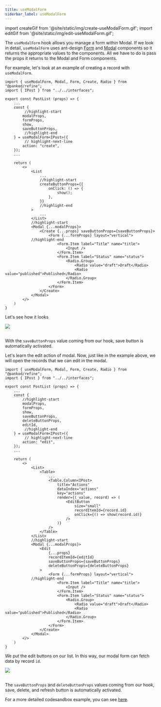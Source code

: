 ```yaml
---
title: useModalForm
siderbar_label: useModalForm
---
```


import createGif from '@site/static/img/create-useModalForm.gif';
import editGif from '@site/static/img/edit-useModalForm.gif';

The `useModalForm` hook allows you manage a form within Modal. If we look in detail, `useModalForm` uses ant-design [Form](https://ant.design/components/form/) and [Modal](https://ant.design/components/modal/) components so it returns the appropriate values to the components. All we have to do is pass the props it returns to the Modal and Form components.

For example, let's look at an example of creating a record with `useModalForm`.

```tsx title="pages/posts/list.tsx"
import { useModalForm, Modal, Form, Create, Radio } from "@pankod/refine";
import { IPost } from "../../interfaces";

export const PostList (props) => {
    ...
    const {
         //highlight-start
        modalProps,
        formProps,
        show,
        saveButtonProps,
         //highlight-end
    } = useModalForm<IPost>({
         // highlight-next-line
        action: "create",
    });
    ...

    return (
        <>
            <List
                ...
                //highlight-start
                createButtonProps={{
                    onClick: () => {
                        show();
                    },
                }}
                //highlight-end
            >
                ...
            </List>
            //highlight-start
            <Modal {...modalProps}>
                <Create {...props} saveButtonProps={saveButtonProps}>
                    <Form {...formProps} layout="vertical">
            //highlight-end
                        <Form.Item label="Title" name="title">
                            <Input />
                        </Form.Item>
                        <Form.Item label="Status" name="status">
                            <Radio.Group>
                                <Radio value="draft">Draft</Radio>
                                <Radio value="published">Published</Radio>
                            </Radio.Group>
                        </Form.Item>
                    </Form>
                </Create>
            </Modal>
        </>
    )
}

```

Let's see how it looks

<div style={{textAlign: "center"}}>
    <img src={createGif} />
</div>

<br />

With the `saveButtonProps` value coming from our hook, save button is automatically activated.

Let's learn the edit action of modal. Now, just like in the example above, we will open the records that we can edit in the modal.

```tsx title="pages/posts/list.tsx"
import { useModalForm, Modal, Form, Create, Radio } from "@pankod/refine";
import { IPost } from "../../interfaces";

export const PostList (props) => {
    ...
    const {
        //highlight-start
        modalProps,
        formProps,
        show,
        saveButtonProps,
        deleteButtonProps,
        editId,
         //highlight-end
    } = useModalForm<IPost>({
         // highlight-next-line
        action: "edit",
    });
    ...

    return (
        <>
            <List>
                <Table>
                    ...
                    <Table.Column<IPost>
                        title="Actions"
                        dataIndex="actions"
                        key="actions"
                        render={(_value, record) => (
                            <EditButton
                                size="small"
                                recordItemId={record.id}
                                onClick={() => show(record.id)}
                            />
                        )}
                    />
                </Table>
            </List>
            //highlight-start
            <Modal {...modalProps}>
                <Edit
                    {...props}
                    recordItemId={editId}
                    saveButtonProps={saveButtonProps}
                    deleteButtonProps={deleteButtonProps}
                >
                    <Form {...formProps} layout="vertical">
            //highlight-end
                        <Form.Item label="Title" name="title">
                            <Input />
                        </Form.Item>
                        <Form.Item label="Status" name="status">
                            <Radio.Group>
                                <Radio value="draft">Draft</Radio>
                                <Radio value="published">Published</Radio>
                            </Radio.Group>
                        </Form.Item>
                    </Form>
                </Create>
            </Modal>
        </>
    )
}
```

We put the edit buttons on our list. In this way, our modal form can fetch data by record `id`.

<div style={{textAlign: "center"}}>
    <img src={editGif} />
</div>

<br />

The `saveButtonProps` and `deleteButtonProps` values coming from our hook, save, delete, and refresh button is automatically activated.

For a more detailed codesandbox example, you can see [here](https://www.google.com.tr).

<!-- Markdowntable olucak.
Useform ve useModal'ın tüm proplarını aldığını belirtebiliriz.

`useModalForm` expects argument with the following keys:

-   `action`: lorem lorem
-   `autoSubmitClose`: lorem lorem
-   `defaultFormValues`: lorem lorem
-   `defaultVisible`: lorem lorem
-   `form`: lorem lorem
-   `mutationMode`: lorem lorem
-   `onMutationError`: lorem lorem
-   `onMutationSuccess`: lorem lorem
-   `redirect`: lorem lorem
-   `submit`: lorem lorem
-   `submitOnEnter`: lorem lorem
-   `undoableTimeout`: lorem lorem
-   `warnWhenUnsavedChanges`: lorem lorem

The return value of `useModalForm` is an object, using the following keys:

-   `show`: lorem lorem
-   `formProps`: lorem lorem
-   `modalProps`: lorem lorem
-   `saveButtonProps`: lorem lorem
-   `deleteButtonProps`: lorem lorem
-   `formLoading`: lorem lorem
-   `submit`: lorem lorem
-   `initialValues`: lorem lorem
-   `visible`: lorem lorem
-   `close`: lorem lorem
-   `defaultFormValuesLoading`: lorem lorem
-   `formValues`: lorem lorem
-   `formResult`: lorem lorem
-   `form`: lorem lorem
-   `editId`: lorem lorem
-   `setEditId`: lorem lorem
-   `queryResult`: lorem lorem
-   `mutationResult`: lorem lorem
-   `setCloneId`: lorem lorem
-   `cloneId`: lorem lorem -->
